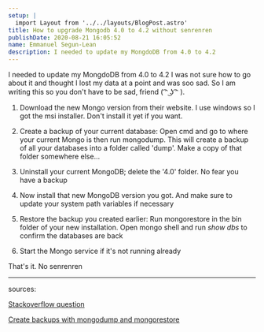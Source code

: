 ```yaml
---
setup: |
  import Layout from '../../layouts/BlogPost.astro'
title: How to upgrade Mongodb 4.0 to 4.2 without senrenren
publishDate: 2020-08-21 16:05:52
name: Emmanuel Segun-Lean
description: I needed to update my MongdoDB from 4.0 to 4.2
---
```




I needed to update my MongdoDB from 4.0 to 4.2 I was not sure how to go about it and thought I lost my data at a point and was soo sad. So I am writing this so you don't have to be sad, friend ( ͡ᵔ ͜ʖ ͡ᵔ ).

1. Download the new Mongo version from their website. I use windows so I got the msi installer. Don't install it yet if you want.
2. Create a backup of your current database:
   Open cmd and go to where your current Mongo is then run mongodump. This will create a backup of all your databases into a folder called 'dump'. Make a copy of that folder somewhere else...

3. Uninstall your current MongoDB; delete the '4.0' folder. No fear you have a backup
4. Now install that new MongoDB version you got. And make sure to update your system path variables if necessary
5. Restore the backup you created earlier:
   Run mongorestore in the bin folder of your new installation. Open mongo shell and run _show dbs_ to confirm the databases are back

6. Start the Mongo service if it's not running already

That's it. No senrenren

---

sources:

[Stackoverflow question](https://stackoverflow.com/questions/57710084/can-not-access-mongodb-data-after-upgrade-from-4-0-to-4-2)

[Create backups with mongodump and mongorestore](https://www.tutorialspoint.com/mongodb/mongodb_create_backup.)
